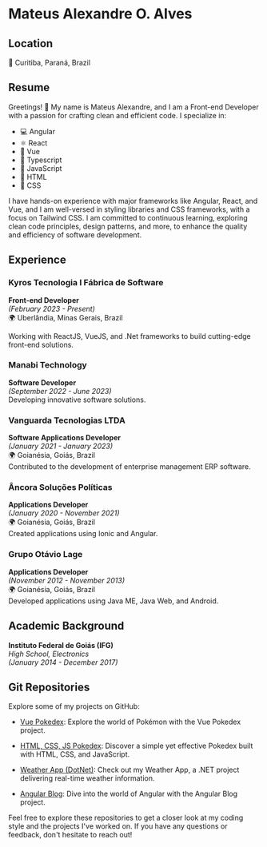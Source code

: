 # Mateus Alexandre O. Alves

## Location
📍 Curitiba, Paraná, Brazil

## Resume
Greetings! 👋 My name is Mateus Alexandre, and I am a Front-end Developer with a passion for crafting clean and efficient code. I specialize in:

- 💻 Angular
- ⚛️ React
- 🖖 Vue
- 📘 Typescript
- 🚀 JavaScript
- 🎨 HTML
- 🎨 CSS

I have hands-on experience with major frameworks like Angular, React, and Vue, and I am well-versed in styling libraries and CSS frameworks, with a focus on Tailwind CSS. I am committed to continuous learning, exploring clean code principles, design patterns, and more, to enhance the quality and efficiency of software development.

## Experience

### Kyros Tecnologia I Fábrica de Software
**Front-end Developer**  
*(February 2023 - Present)*  
🌍 Uberlândia, Minas Gerais, Brazil

Working with ReactJS, VueJS, and .Net frameworks to build cutting-edge front-end solutions.

### Manabi Technology
**Software Developer**  
*(September 2022 - June 2023)*  
Developing innovative software solutions.

### Vanguarda Tecnologias LTDA
**Software Applications Developer**  
*(January 2021 - January 2023)*  
🌍 Goianésia, Goiás, Brazil  
Contributed to the development of enterprise management ERP software.

### Âncora Soluções Políticas
**Applications Developer**  
*(January 2020 - November 2021)*  
🌍 Goianésia, Goiás, Brazil  
Created applications using Ionic and Angular.

### Grupo Otávio Lage
**Applications Developer**  
*(November 2012 - November 2013)*  
🌍 Goianésia, Goiás, Brazil  
Developed applications using Java ME, Java Web, and Android.

## Academic Background
**Instituto Federal de Goiás (IFG)**  
*High School, Electronics*  
*(January 2014 - December 2017)*

## Git Repositories
Explore some of my projects on GitHub:

- [Vue Pokedex](https://github.com/mateusalexandre6/vue-pokedex.git): Explore the world of Pokémon with the Vue Pokedex project.

- [HTML, CSS, JS Pokedex](https://github.com/mateusalexandre6/js-developer-pokedex.git): Discover a simple yet effective Pokedex built with HTML, CSS, and JavaScript.

- [Weather App (DotNet)](https://github.com/mateusalexandre6/weatherApp.git): Check out my Weather App, a .NET project delivering real-time weather information.

- [Angular Blog](https://github.com/mateusalexandre6/angular-blog.git): Dive into the world of Angular with the Angular Blog project.

Feel free to explore these repositories to get a closer look at my coding style and the projects I've worked on. If you have any questions or feedback, don't hesitate to reach out!

